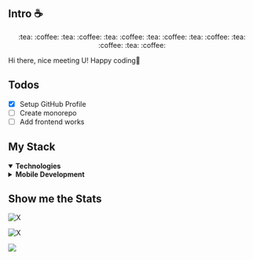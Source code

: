 ## Intro :coffee:

<p align="center">:tea: :coffee: :tea: :coffee: :tea: :coffee: :tea: :coffee: :tea: :coffee: :tea: :coffee: :tea: :coffee:</p>
<p>Hi there, nice meeting U! Happy coding🧋</p>

## Todos
- [x] Setup GitHub Profile
- [ ] Create monorepo
- [ ] Add frontend works

## My Stack
<details open>
    <summary><b>Technologies</b></summary>
    <details>
        <summary><b>Mobile Development</b></summary>
        <div style="padding-left: 16px;">
            <p>Native Android</p>
            <p>iOS</p>
            <p>Flutter</p>
            <p>React Native</p>
        </div>
    </details>
</details>

## Show me the Stats
![X](https://github-profile-trophy.vercel.app/?username=bobbyliu117&title=MultiLanguage,Repositories,Commits,Stars,Followers,PullRequest&theme=dracula&margin-w=10)

![X](https://github-readme-stats.vercel.app/api?username=bobbyliu117&show_icons=true&theme=dracula)
</div>

<img align="center" src="https://github-readme-stats.vercel.app/api/top-langs/?username=bobbyliu117&layout=compact&theme=dracula&hide_border=true" />
